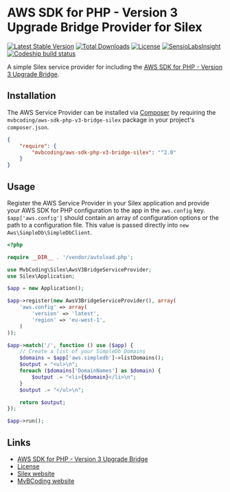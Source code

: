 # AWS SDK for PHP - Version 3 Upgrade Bridge Provider for Silex

[![Latest Stable Version](https://poser.pugx.org/mvbcoding/aws-sdk-php-v3-bridge-silex/v/stable)](https://packagist.org/packages/mvbcoding/aws-sdk-php-v3-bridge-silex)
[![Total Downloads](https://poser.pugx.org/mvbcoding/aws-sdk-php-v3-bridge-silex/downloads)](https://packagist.org/packages/mvbcoding/aws-sdk-php-v3-bridge-silex)
[![License](https://poser.pugx.org/mvbcoding/aws-sdk-php-v3-bridge-silex/license)](https://packagist.org/packages/mvbcoding/aws-sdk-php-v3-bridge-silex)
[![SensioLabsInsight](https://insight.sensiolabs.com/projects/63d301ce-db14-4bf1-a7a9-329b135617bf/mini.png)](https://insight.sensiolabs.com/projects/63d301ce-db14-4bf1-a7a9-329b135617bf)
[![Codeship build status](https://codeship.com/projects/988a8460-e445-0133-d9c3-2ef0590de381/status?branch=master)](https://codeship.com/projects/146266)

A simple Silex service provider for including the [AWS SDK for PHP - Version 3 Upgrade Bridge](https://github.com/aws/aws-sdk-php-v3-bridge).

## Installation

The AWS Service Provider can be installed via [Composer](http://getcomposer.org) by requiring the
`mvbcoding/aws-sdk-php-v3-bridge-silex` package in your project's `composer.json`.

```json
{
    "require": {
        "mvbcoding/aws-sdk-php-v3-bridge-silex": "^2.0"
    }
}
```

## Usage

Register the AWS Service Provider in your Silex application and provide your AWS SDK for PHP configuration to the app
in the `aws.config` key. `$app['aws.config']` should contain an array of configuration options or the path to a
configuration file. This value is passed directly into `new Aws\SimpleDb\SimpleDbClient`.

```php
<?php

require __DIR__ . '/vendor/autoload.php';

use MvbCoding\Silex\AwsV3BridgeServiceProvider;
use Silex\Application;

$app = new Application();

$app->register(new AwsV3BridgeServiceProvider(), array(
    'aws.config' => array(
        'version' => 'latest',
        'region' => 'eu-west-1',
    )
));

$app->match('/', function () use ($app) {
    // Create a list of your SimpleDb Domains
    $domains = $app['aws.simpledb']->listDomains();
    $output = "<ul>\n";
    foreach ($domains['DomainNames'] as $domain) {
        $output .= "<li>{$domain}</li>\n";
    }
    $output .= "</ul>\n";

    return $output;
});

$app->run();
```

## Links

* [AWS SDK for PHP - Version 3 Upgrade Bridge](https://github.com/aws/aws-sdk-php-v3-bridge)
* [License](https://opensource.org/licenses/BSD-2-Clause)
* [Silex website](http://silex.sensiolabs.org)
* [MvBCoding website](http://www.mvbcoding.nl)

